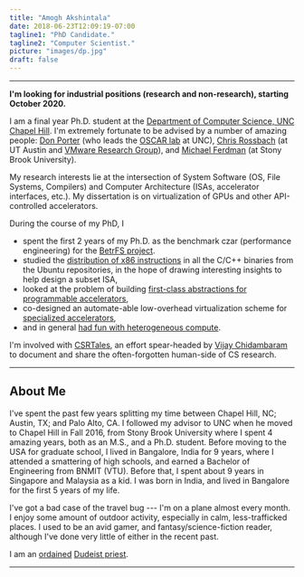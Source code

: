 ```yaml
---
title: "Amogh Akshintala"
date: 2018-06-23T12:09:19-07:00
tagline1: "PhD Candidate."
tagline2: "Computer Scientist."
picture: "images/dp.jpg"
draft: false
---
```


---
__I'm looking for industrial positions (research and non-research), starting October 2020.__

I am a final year Ph.D. student at the [Department of Computer Science, UNC Chapel Hill](http://cs.unc.edu/). I'm extremely fortunate to be advised by a number of amazing people:
[Don Porter](https://cs.unc.edu/~porter) (who leads the [OSCAR lab](http://oscarlab.github.io) at UNC), [Chris Rossbach](http://www.cs.utexas.edu/~rossbach/) (at UT Austin and [VMware Research Group](https://research.vmware.com/)), and [Michael Ferdman](http://compas.cs.stonybrook.edu/~mferdman/) (at Stony Brook University).

My research interests lie at the intersection of System Software (OS, File Systems, Compilers) and Computer Architecture (ISAs, accelerator interfaces, etc.). My dissertation is on virtualization of GPUs and other API-controlled accelerators.

During the course of my PhD, I
* spent the first 2 years of my Ph.D. as the benchmark czar (performance engineering) for the [BetrFS project](http://www.betrfs.org).
* studied the [distribution of x86 instructions](http://x86instructionpop.com/) in all the C/C++ binaries from the Ubuntu repositories, in the hope of drawing interesting insights to help design a subset ISA,
* looked at the problem of building [first-class abstractions for programmable accelerators](https://drive.google.com/file/d/1XNnoErAb5h9FaRoKvfUgypjYvLwja5J9/view?usp=sharing),
* co-designed an automate-able low-overhead virtualization scheme for [specialized accelerators](https://aakshintala.com/papers/ava-hotos19.pdf),
* and in general [had fun with heterogeneous compute](https://github.com/aakshintala/darknet).

I'm involved with [CSRTales](https://medium.com/csr-tales), an effort spear-headed by [Vijay Chidambaram](https://www.cs.utexas.edu/~vijay/) to document and share the often-forgotten human-side of CS research.

---

## About Me

I've spent the past few years splitting my time between Chapel Hill, NC; Austin, TX; and Palo Alto, CA. I followed my advisor to UNC when he moved to Chapel Hill in Fall 2016, from Stony Brook University where I spent 4 amazing years, both as an M.S., and a Ph.D. student. Before moving to the USA for graduate school, I lived in Bangalore, India for 9 years, where I attended a smattering of high schools, and earned a Bachelor of Engineering from BNMIT (VTU). Before that, I spent about 9 years in Singapore and Malaysia as a kid. I was born in India, and lived in Bangalore for the first 5 years of my life.

I've got a bad case of the travel bug --- I'm on a plane almost every month. I enjoy some amount of outdoor activity, especially in calm, less-trafficked places. I used to be an avid gamer, and fantasy/science-fiction reader, although I've done very little of either in the recent past.

I am an [ordained](https://dudeism.com/ordcertificate-print.php?ordname=Amogh%20Akshintala&orddate=12/30/2018) [Dudeist priest](https://dudeism.com/).

---
